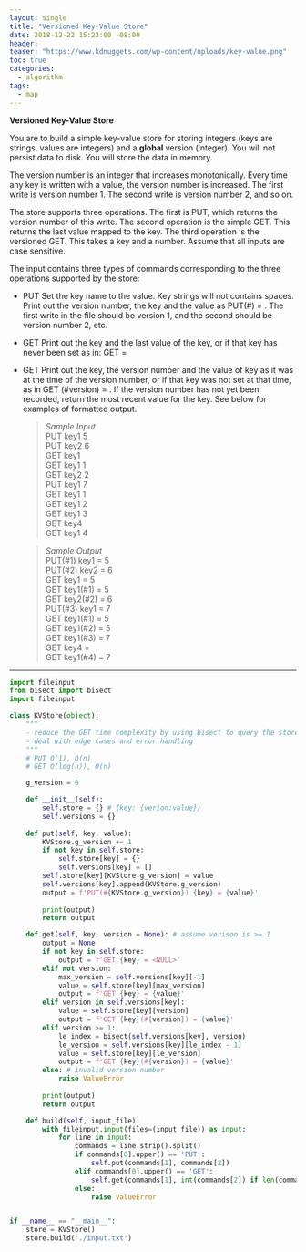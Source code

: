 ```yaml
---
layout: single
title: "Versioned Key-Value Store" 
date: 2018-12-22 15:22:00 -08:00
header:
teaser: "https://www.kdnuggets.com/wp-content/uploads/key-value.png"
toc: true
categories:
  - algorithm
tags:
  - map
---
```


**Versioned Key-Value Store**

   You are to build a simple key-value store for storing integers (keys are strings, values are integers)
   and a **global** version (integer). You will not persist data to disk. You will store the data in memory.

   The version number is an integer that increases monotonically. Every time any key is written with a value, 
   the version number is increased. The first write is version number 1. The second write is version number 2, and so on.

   The store supports three operations. The first is PUT, which returns the version number of this write. 
   The second operation is the simple GET. This returns the last value mapped to the key.
   The third operation is the versioned GET. This takes a key and a number. Assume that all inputs are case sensitive.

The input contains three types of commands corresponding to the three operations supported by the store:

- PUT <key> <value>
  Set the key name to the value. Key strings will not contains spaces. Print out the version number, 
  the key and the value as PUT(#<version number>) <key> = <value>. 
  The first write in the file should be version 1, and the second should be version number 2, etc.

- GET <key>
  Print out the key and the last value of the key, or <NULL> if that key has never been set as in: GET <key> = <value>

- GET <key> <version number>
  Print out the key, the version number and the value of key as it was at the time of the version number, 
  or <NULL> if that key was not set at that time, as in GET <key>(#version) = <value>.
  If the version number has not yet been recorded, return the most recent value for the key. 
  See below for examples of formatted output.

  >*Sample Input*  
   PUT key1 5  
   PUT key2 6  
   GET key1  
   GET key1 1  
   GET key2 2  
   PUT key1 7  
   GET key1 1  
   GET key1 2  
   GET key1 3  
   GET key4  
   GET key1 4  

  >*Sample Output*  
   PUT(#1) key1 = 5  
   PUT(#2) key2 = 6  
   GET key1 = 5  
   GET key1(#1) = 5  
   GET key2(#2) = 6  
   PUT(#3) key1 = 7  
   GET key1(#1) = 5  
   GET key1(#2) = 5  
   GET key1(#3) = 7  
   GET key4 = <NULL>  
   GET key1(#4) = 7  

---

```python
import fileinput
from bisect import bisect
import fileinput

class KVStore(object):
    """
    - reduce the GET time complexity by using bisect to query the stored versions (sorted list)
    - deal with edge cases and error handling
    """
    # PUT O(1), O(n)
    # GET O(log(n)), O(n)

    g_version = 0

    def __init__(self):
        self.store = {} # {key: {verion:value}}
        self.versions = {}
    
    def put(self, key, value):
        KVStore.g_version += 1
        if not key in self.store:
            self.store[key] = {}
            self.versions[key] = [] 
        self.store[key][KVStore.g_version] = value
        self.versions[key].append(KVStore.g_version)
        output = f'PUT(#{KVStore.g_version}) {key} = {value}'
        
        print(output)
        return output

    def get(self, key, version = None): # assume verison is >= 1
        output = None
        if not key in self.store:
            output = f'GET {key} = <NULL>'
        elif not version:
            max_version = self.versions[key][-1]
            value = self.store[key][max_version]
            output = f'GET {key} = {value}'
        elif version in self.versions[key]:
            value = self.store[key][version]
            output = f'GET {key}(#{version}) = {value}'
        elif version >= 1:
            le_index = bisect(self.versions[key], version)
            le_version = self.versions[key][le_index - 1]
            value = self.store[key][le_version]
            output = f'GET {key}(#{version}) = {value}'
        else: # invalid version number
            raise ValueError
        
        print(output)
        return output

    def build(self, input_file):
        with fileinput.input(files=(input_file)) as input:
            for line in input:
                commands = line.strip().split()
                if commands[0].upper() == 'PUT':
                    self.put(commands[1], commands[2])
                elif commands[0].upper() == 'GET':
                    self.get(commands[1], int(commands[2]) if len(commands) > 2 else None)
                else:
                    raise ValueError 


if __name__ == "__main__":
    store = KVStore()
    store.build('./input.txt')

```
